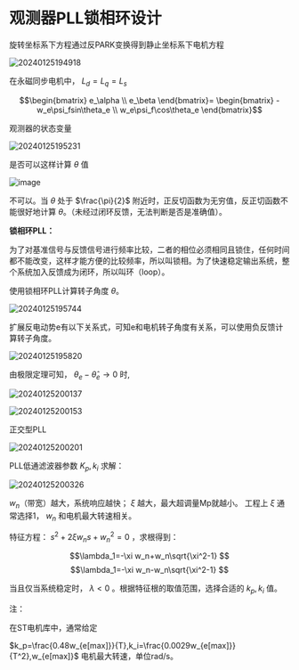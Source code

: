 # 观测器PLL锁相环设计

旋转坐标系下方程通过反PARK变换得到静止坐标系下电机方程

![20240125194918](https://cdn.jsdelivr.net/gh/xupengfeir/Notes-and-Articles/Image/20240125194918.png)

在永磁同步电机中，   $L_d=L_q=L_s$

$$\begin{bmatrix}
    e_\alpha \\
    e_\beta
\end{bmatrix}=
\begin{bmatrix}
    -w_e\psi_fsin\theta_e \\
    w_e\psi_f\cos\theta_e
\end{bmatrix}$$

观测器的状态变量

![20240125195231](https://cdn.jsdelivr.net/gh/xupengfeir/Notes-and-Articles/Image/20240125195231.png)

是否可以这样计算 $\theta$ 值  


![image](https://github.com/xupengfeir/Notes-and-Articles/assets/154572489/8ebcbf30-7a40-4bd2-9d62-f5e92cbd6c2c)


不可以。当  $\theta$ 处于 $\frac{\pi}{2}$ 附近时，正反切函数为无穷值，反正切函数不能很好地计算 $\theta$。（未经过闭环反馈，无法判断是否是准确值）。

**锁相环PLL：**

为了对基准信号与反馈信号进行频率比较，二者的相位必须相同且锁住，任何时间都不能改变，这样才能方便的比较频率，所以叫锁相。为了快速稳定输出系统，整个系统加入反馈成为闭环，所以叫环（loop）。

使用锁相环PLL计算转子角度 $\theta$。

![20240125195744](https://cdn.jsdelivr.net/gh/xupengfeir/Notes-and-Articles/Image/20240125195744.png)

扩展反电动势e有以下关系式，可知e和电机转子角度有关系，可以使用负反馈计算转子角度。

![20240125195820](https://cdn.jsdelivr.net/gh/xupengfeir/Notes-and-Articles/Image/20240125195820.png)

由极限定理可知， $\theta_e-\hat{\theta}_e \rightarrow0$ 时,

![20240125200137](https://cdn.jsdelivr.net/gh/xupengfeir/Notes-and-Articles/Image/20240125200137.png)

![20240125200153](https://cdn.jsdelivr.net/gh/xupengfeir/Notes-and-Articles/Image/20240125200153.png)

正交型PLL

![20240125200201](https://cdn.jsdelivr.net/gh/xupengfeir/Notes-and-Articles/Image/20240125200201.png)


PLL低通滤波器参数 $K_p,k_i$ 求解：


![20240125200326](https://cdn.jsdelivr.net/gh/xupengfeir/Notes-and-Articles/Image/20240125200326.png)


$w_n$（带宽）越大，系统响应越快； $\xi$ 越大，最大超调量Mp就越小。
工程上  $\xi$ 通常选择1， $w_n$ 和电机最大转速相关。


特征方程： $s^2+2\xi w_ns+w^2_n=0$ ，求根得到：

$$\lambda_1=-\xi w_n+w_n\sqrt{\xi^2-1} $$
$$\lambda_1=-\xi w_n-w_n\sqrt{\xi^2-1} $$


当且仅当系统稳定时， $\lambda<0$ 。根据特征根的取值范围，选择合适的 $k_p,k_i$ 值。

注：

在ST电机库中，通常给定

$k_p=\frac{0.48w_{e[max]}}{T},k_i=\frac{0.0029w_{e[max]}}{T^2},w_{e[max]}$ 电机最大转速，单位rad/s。





